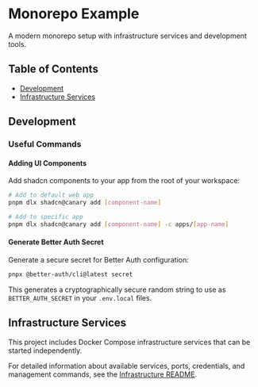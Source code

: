 # Monorepo Example

A modern monorepo setup with infrastructure services and development tools.

## Table of Contents

- [Development](#development)
- [Infrastructure Services](#infrastructure-services)

## Development

### Useful Commands

#### Adding UI Components

Add shadcn components to your app from the root of your workspace:

```bash
# Add to default web app
pnpm dlx shadcn@canary add [component-name]

# Add to specific app
pnpm dlx shadcn@canary add [component-name] -c apps/[app-name]
```

#### Generate Better Auth Secret

Generate a secure secret for Better Auth configuration:

```bash
pnpx @better-auth/cli@latest secret
```

This generates a cryptographically secure random string to use as `BETTER_AUTH_SECRET` in your `.env.local` files.

## Infrastructure Services

This project includes Docker Compose infrastructure services that can be started independently.

For detailed information about available services, ports, credentials, and management commands, see the [Infrastructure README](infra/README.md).
